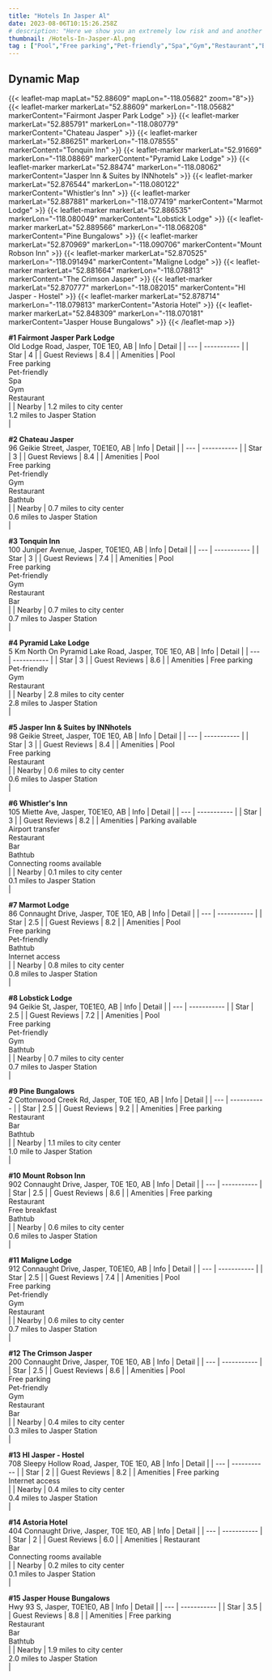 ```yaml
---
title: "Hotels In Jasper Al"
date: 2023-08-06T10:15:26.258Z
# description: "Here we show you an extremely low risk and and another medium risk approach to earn passive income "
thumbnail: /Hotels-In-Jasper-Al.png
tag : ["Pool","Free parking","Pet-friendly","Spa","Gym","Restaurant","Bathtub","Bar","Parking available","Airport transfer","Connecting rooms available","Internet access","Free breakfast"]
---
```


## Dynamic Map
{{< leaflet-map  mapLat="52.88609" mapLon="-118.05682" zoom="8">}}
    {{< leaflet-marker markerLat="52.88609" markerLon="-118.05682" markerContent="Fairmont Jasper Park Lodge" >}}
    {{< leaflet-marker markerLat="52.885791" markerLon="-118.080779" markerContent="Chateau Jasper" >}}
    {{< leaflet-marker markerLat="52.886251" markerLon="-118.078555" markerContent="Tonquin Inn" >}}
    {{< leaflet-marker markerLat="52.91669" markerLon="-118.08869" markerContent="Pyramid Lake Lodge" >}}
    {{< leaflet-marker markerLat="52.88474" markerLon="-118.08062" markerContent="Jasper Inn & Suites by INNhotels" >}}
    {{< leaflet-marker markerLat="52.876544" markerLon="-118.080122" markerContent="Whistler's Inn" >}}
    {{< leaflet-marker markerLat="52.887881" markerLon="-118.077419" markerContent="Marmot Lodge" >}}
    {{< leaflet-marker markerLat="52.886535" markerLon="-118.080049" markerContent="Lobstick Lodge" >}}
    {{< leaflet-marker markerLat="52.889566" markerLon="-118.068208" markerContent="Pine Bungalows" >}}
    {{< leaflet-marker markerLat="52.870969" markerLon="-118.090706" markerContent="Mount Robson Inn" >}}
    {{< leaflet-marker markerLat="52.870525" markerLon="-118.091494" markerContent="Maligne Lodge" >}}
    {{< leaflet-marker markerLat="52.881664" markerLon="-118.078813" markerContent="The Crimson Jasper" >}}
    {{< leaflet-marker markerLat="52.870777" markerLon="-118.082015" markerContent="HI Jasper - Hostel" >}}
    {{< leaflet-marker markerLat="52.878714" markerLon="-118.079813" markerContent="Astoria Hotel" >}}
    {{< leaflet-marker markerLat="52.848309" markerLon="-118.070181" markerContent="Jasper House Bungalows" >}}
{{< /leaflet-map >}}


**#1 Fairmont Jasper Park Lodge**<br>Old Lodge Road, Jasper, T0E 1E0, AB
| Info | Detail |
| --- | ----------- |
| Star | 4 |
| Guest Reviews | 8.4 |
| Amenities | Pool<br>Free parking<br>Pet-friendly<br>Spa<br>Gym<br>Restaurant<br> |
| Nearby | 1.2 miles to city center<br>1.2 miles to Jasper Station<br> |

**#2 Chateau Jasper**<br>96 Geikie Street, Jasper, T0E1E0, AB
| Info | Detail |
| --- | ----------- |
| Star | 3 |
| Guest Reviews | 8.4 |
| Amenities | Pool<br>Free parking<br>Pet-friendly<br>Gym<br>Restaurant<br>Bathtub<br> |
| Nearby | 0.7 miles to city center<br>0.6 miles to Jasper Station<br> |

**#3 Tonquin Inn**<br>100 Juniper Avenue, Jasper, T0E1E0, AB
| Info | Detail |
| --- | ----------- |
| Star | 3 |
| Guest Reviews | 7.4 |
| Amenities | Pool<br>Free parking<br>Pet-friendly<br>Gym<br>Restaurant<br>Bar<br> |
| Nearby | 0.7 miles to city center<br>0.7 miles to Jasper Station<br> |

**#4 Pyramid Lake Lodge**<br>5 Km North On Pyramid Lake Road, Jasper, T0E 1E0, AB
| Info | Detail |
| --- | ----------- |
| Star | 3 |
| Guest Reviews | 8.6 |
| Amenities | Free parking<br>Pet-friendly<br>Gym<br>Restaurant<br> |
| Nearby | 2.8 miles to city center<br>2.8 miles to Jasper Station<br> |

**#5 Jasper Inn & Suites by INNhotels**<br>98 Geikie Street, Jasper, T0E 1E0, AB
| Info | Detail |
| --- | ----------- |
| Star | 3 |
| Guest Reviews | 8.4 |
| Amenities | Pool<br>Free parking<br>Restaurant<br> |
| Nearby | 0.6 miles to city center<br>0.6 miles to Jasper Station<br> |

**#6 Whistler's Inn**<br>105 Miette Ave, Jasper, T0E1E0, AB
| Info | Detail |
| --- | ----------- |
| Star | 3 |
| Guest Reviews | 8.2 |
| Amenities | Parking available<br>Airport transfer<br>Restaurant<br>Bar<br>Bathtub<br>Connecting rooms available<br> |
| Nearby | 0.1 miles to city center<br>0.1 miles to Jasper Station<br> |

**#7 Marmot Lodge**<br>86 Connaught Drive, Jasper, T0E 1E0, AB
| Info | Detail |
| --- | ----------- |
| Star | 2.5 |
| Guest Reviews | 8.2 |
| Amenities | Pool<br>Free parking<br>Pet-friendly<br>Bathtub<br>Internet access<br> |
| Nearby | 0.8 miles to city center<br>0.8 miles to Jasper Station<br> |

**#8 Lobstick Lodge**<br>94 Geikie St, Jasper, T0E1E0, AB
| Info | Detail |
| --- | ----------- |
| Star | 2.5 |
| Guest Reviews | 7.2 |
| Amenities | Pool<br>Free parking<br>Pet-friendly<br>Gym<br>Bathtub<br> |
| Nearby | 0.7 miles to city center<br>0.7 miles to Jasper Station<br> |

**#9 Pine Bungalows**<br>2 Cottonwood Creek Rd, Jasper, T0E 1E0, AB
| Info | Detail |
| --- | ----------- |
| Star | 2.5 |
| Guest Reviews | 9.2 |
| Amenities | Free parking<br>Restaurant<br>Bar<br>Bathtub<br> |
| Nearby | 1.1 miles to city center<br>1.0 mile to Jasper Station<br> |

**#10 Mount Robson Inn**<br>902 Connaught Drive, Jasper, T0E 1E0, AB
| Info | Detail |
| --- | ----------- |
| Star | 2.5 |
| Guest Reviews | 8.6 |
| Amenities | Free parking<br>Restaurant<br>Free breakfast<br>Bathtub<br> |
| Nearby | 0.6 miles to city center<br>0.6 miles to Jasper Station<br> |

**#11 Maligne Lodge**<br>912 Connaught Drive, Jasper, T0E1E0, AB
| Info | Detail |
| --- | ----------- |
| Star | 2.5 |
| Guest Reviews | 7.4 |
| Amenities | Pool<br>Free parking<br>Pet-friendly<br>Gym<br>Restaurant<br> |
| Nearby | 0.6 miles to city center<br>0.7 miles to Jasper Station<br> |

**#12 The Crimson Jasper**<br>200 Connaught Drive, Jasper, T0E 1E0, AB
| Info | Detail |
| --- | ----------- |
| Star | 2.5 |
| Guest Reviews | 8.6 |
| Amenities | Pool<br>Free parking<br>Pet-friendly<br>Gym<br>Restaurant<br>Bar<br> |
| Nearby | 0.4 miles to city center<br>0.3 miles to Jasper Station<br> |

**#13 HI Jasper - Hostel**<br>708 Sleepy Hollow Road, Jasper, T0E 1E0, AB
| Info | Detail |
| --- | ----------- |
| Star | 2 |
| Guest Reviews | 8.2 |
| Amenities | Free parking<br>Internet access<br> |
| Nearby | 0.4 miles to city center<br>0.4 miles to Jasper Station<br> |

**#14 Astoria Hotel**<br>404 Connaught Drive, Jasper, T0E 1E0, AB
| Info | Detail |
| --- | ----------- |
| Star | 2 |
| Guest Reviews | 6.0 |
| Amenities | Restaurant<br>Bar<br>Connecting rooms available<br> |
| Nearby | 0.2 miles to city center<br>0.1 miles to Jasper Station<br> |

**#15 Jasper House Bungalows**<br>Hwy 93 S, Jasper, T0E1E0, AB
| Info | Detail |
| --- | ----------- |
| Star | 3.5 |
| Guest Reviews | 8.8 |
| Amenities | Free parking<br>Restaurant<br>Bar<br>Bathtub<br> |
| Nearby | 1.9 miles to city center<br>2.0 miles to Jasper Station<br> |


